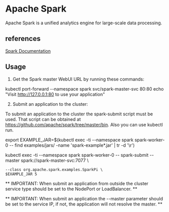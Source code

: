 # Apache Spark

Apache Spark is a unified analytics engine for large-scale data processing.

## references

[Spark Documentation](https://spark.apache.org/docs/latest/)

## Usage

1. Get the Spark master WebUI URL by running these commands:

  kubectl port-forward --namespace spark svc/spark-master-svc 80:80
  echo "Visit http://127.0.0.1:80 to use your application"

2. Submit an application to the cluster:

  To submit an application to the cluster the spark-submit script must be used. That script can be
  obtained at https://github.com/apache/spark/tree/master/bin. Also you can use kubectl run.

  export EXAMPLE_JAR=$(kubectl exec -ti --namespace spark spark-worker-0 -- find examples/jars/ -name 'spark-example*\.jar' | tr -d '\r')

  kubectl exec -ti --namespace spark spark-worker-0 -- spark-submit --master spark://spark-master-svc:7077 \

    --class org.apache.spark.examples.SparkPi \
    $EXAMPLE_JAR 5

** IMPORTANT: When submit an application from outside the cluster service type should be set to the NodePort or LoadBalancer. **

** IMPORTANT: When submit an application the --master parameter should be set to the service IP, if not, the application will not resolve the master. **

